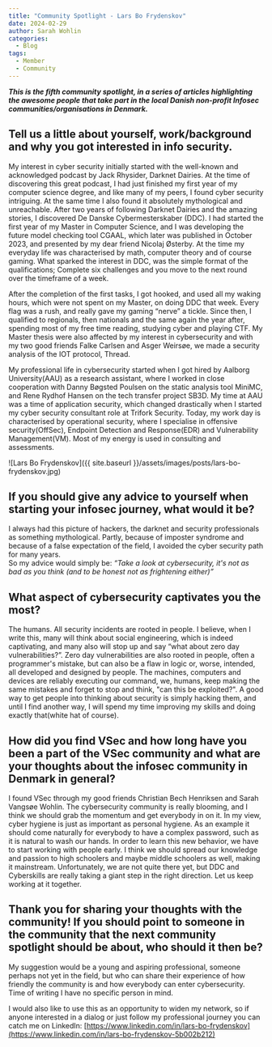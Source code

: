```yaml
---
title: "Community Spotlight - Lars Bo Frydenskov"  
date: 2024-02-29  
author: Sarah Wohlin  
categories:
  - Blog
tags:
  - Member
  - Community
---
```


***This is the fifth community spotlight, in a series of articles highlighting the awesome people that take part in the local Danish non-profit Infosec communities/organisations in Denmark.***

## Tell us a little about yourself, work/background and why you got interested in info security.
My interest in cyber security initially started with the well-known and acknowledged podcast by Jack Rhysider, Darknet Dairies. At the time of discovering this great podcast, I had just finished my first year of my computer science degree, and like many of my peers, I found cyber security intriguing. At the same time I also found it absolutely mythological and unreachable. After two years of following Darknet Dairies and the amazing stories, I discovered De Danske Cybermesterskaber (DDC). I had started the first year of my Master in Computer Science, and I was developing the future model checking tool CGAAL, which later was published in October 2023, and presented by my dear friend Nicolaj Østerby. At the time my everyday life was characterised by math, computer theory and of course gaming. What sparked the interest in DDC, was the simple format of the qualifications; Complete six challenges and you move to the next round over the timeframe of a week.  

After the completion of the first tasks, I got hooked, and used all my waking hours, which were not spent on my Master, on doing DDC that week. Every flag was a rush, and really gave my gaming “nerve” a  tickle. Since then, I qualified to regionals, then nationals and the same again the year after, spending most of my free time reading, studying cyber and playing CTF. My Master thesis were also affected by my interest in cybersecurity and with my two good friends Falke Carlsen and Asger Weirsøe, we made a security analysis of the IOT protocol, Thread.  

My professional life in cybersecurity started when I got hired by Aalborg University(AAU) as a research assistant, where I worked in close cooperation with Danny Bøgsted Poulsen on the static analysis tool MiniMC, and Rene Rydhof Hansen on the tech transfer project SB3D. My time at AAU was a time of application security, which changed drastically when I started my cyber security consultant role at Trifork Security.  Today, my work day is characterised by operational security, where I specialise in offensive security(OffSec), Endpoint Detection and Response(EDR) and  Vulnerability Management(VM). Most of my energy is used in consulting and assessments.

![Lars Bo Frydenskov]({{ site.baseurl }}/assets/images/posts/lars-bo-frydenskov.jpg)  

## If you should give any advice to yourself when starting your infosec journey, what would it be?
I always had this picture of hackers, the darknet and security professionals as something mythological. Partly, because of imposter syndrome and because of a false expectation of the field, I avoided the cyber security path for many years.  
So my advice would simply be:
_“Take a look at cybersecurity, it's not as bad as you think (and to be honest not as frightening either)”_

## What aspect of cybersecurity captivates you the most?
The humans. All security incidents are rooted in people. I believe, when I write this, many will think about social engineering, which is indeed captivating, and many also will stop up and say “what about zero day vulnerabilities?”. Zero day vulnerabilities are also rooted in people, often a programmer's mistake, but can also be a flaw in logic or, worse, intended, all developed and designed by people. The machines, computers and devices are reliably executing our command, we, humans, keep making the same mistakes and forget to stop and think, "can this be exploited?". A good way to get people into thinking about security is simply hacking them, and until I find another way, I will spend my time improving my skills and doing exactly that(white hat of course).

## How did you find VSec and how long have you been a part of the VSec community and what are your thoughts about the infosec community in Denmark in general?
I found VSec through my good friends Christian Bech Henriksen and Sarah Vangsøe Wohlin. The cybersecurity community is really blooming, and I think we should grab the momentum and get everybody in on it. In my view, cyber hygiene is just as important as personal hygiene. As an example it should come naturally for everybody to have a complex password, such as it is natural to wash our hands. In order to learn this new behavior, we have to start working with people early. I think we should spread our knowledge and passion to high schoolers and maybe middle schoolers as well, making it mainstream. Unfortunately, we are not quite there yet, but DDC and Cyberskills are really taking a giant step in the right direction. Let us keep working at it together.

## Thank you for sharing your thoughts with the community! If you should point to someone in the community that the next community spotlight should be about, who should it then be?
My suggestion would be a young and aspiring professional, someone perhaps not yet in the field, but who can share their experience of how friendly the community is and how everybody can enter cybersecurity. Time of writing I have no specific person in mind. 

I would also like to use this as an opportunity to widen my network, so if anyone interested in a dialog or just follow my professional journey you can catch me on LinkedIn: [https://www.linkedin.com/in/lars-bo-frydenskov](https://www.linkedin.com/in/lars-bo-frydenskov-5b002b212)
